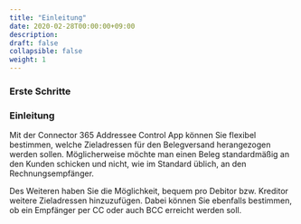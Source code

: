 ```yaml
---
title: "Einleitung"
date: 2020-02-28T00:00:00+09:00
description: 
draft: false
collapsible: false
weight: 1
---
```

### Erste Schritte

### Einleitung

Mit der Connector 365 Addressee Control App können Sie flexibel bestimmen, welche Zieladressen für den Belegversand herangezogen werden sollen. Möglicherweise möchte man einen Beleg standardmäßig an den Kunden schicken und nicht, wie im Standard üblich, an den Rechnungsempfänger.

Des Weiteren haben Sie die Möglichkeit, bequem pro Debitor bzw. Kreditor weitere Zieladressen hinzuzufügen. Dabei können Sie ebenfalls bestimmen, ob ein Empfänger per CC oder auch BCC erreicht werden soll.